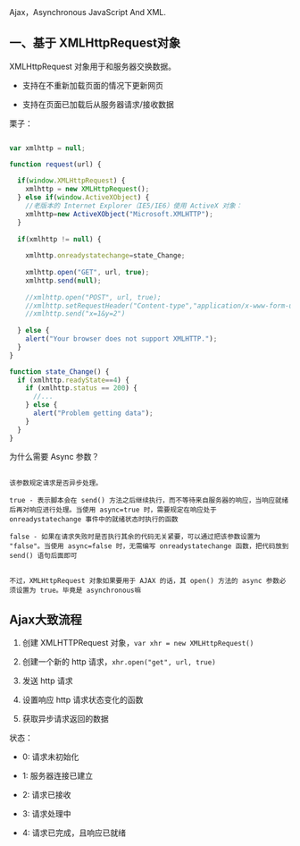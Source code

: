 Ajax，Asynchronous JavaScript And XML.


## 一、基于 XMLHttpRequest对象

XMLHttpRequest 对象用于和服务器交换数据。

- 支持在不重新加载页面的情况下更新网页

- 支持在页面已加载后从服务器请求/接收数据


栗子：

```javascript

var xmlhttp = null;

function request(url) {
  
  if(window.XMLHttpRequest) {
    xmlhttp = new XMLHttpRequest();
  } else if(window.ActiveXObject) {
    //老版本的 Internet Explorer（IE5/IE6）使用 ActiveX 对象：
    xmlhttp=new ActiveXObject("Microsoft.XMLHTTP");
  } 
  
  if(xmlhttp != null) {
  
    xmlhttp.onreadystatechange=state_Change;
    
    xmlhttp.open("GET", url, true);    
    xmlhttp.send(null);
    
    //xmlhttp.open("POST", url, true);
    //xmlhttp.setRequestHeader("Content-type","application/x-www-form-urlencoded");
    //xmlhttp.send("x=1&y=2")
    
  } else {
    alert("Your browser does not support XMLHTTP.");
  }
}

function state_Change() {
  if (xmlhttp.readyState==4) {
    if (xmlhttp.status == 200) {
      //...
    } else {
      alert("Problem getting data");
    }
  }
}


```

为什么需要 Async 参数？

```

该参数规定请求是否异步处理。

true - 表示脚本会在 send() 方法之后继续执行，而不等待来自服务器的响应，当响应就绪后再对响应进行处理。当使用 async=true 时，需要规定在响应处于 onreadystatechange 事件中的就绪状态时执行的函数

false - 如果在请求失败时是否执行其余的代码无关紧要，可以通过把该参数设置为 "false"。当使用 async=false 时，无需编写 onreadystatechange 函数，把代码放到 send() 语句后面即可


不过，XMLHttpRequest 对象如果要用于 AJAX 的话，其 open() 方法的 async 参数必须设置为 true。毕竟是 asynchronous嘛

```


## Ajax大致流程

1. 创建 XMLHTTPRequest 对象，`var xhr = new XMLHttpRequest()`

2. 创建一个新的 http 请求，`xhr.open("get", url, true)`

3. 发送 http 请求

4. 设置响应 http 请求状态变化的函数

5. 获取异步请求返回的数据

状态：

- 0: 请求未初始化

- 1: 服务器连接已建立

- 2: 请求已接收

- 3: 请求处理中

- 4: 请求已完成，且响应已就绪



